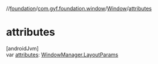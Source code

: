 //[foundation](../../../index.md)/[com.gyf.foundation.window](../index.md)/[Window](index.md)/[attributes](attributes.md)

# attributes

[androidJvm]\
var [attributes](attributes.md): [WindowManager.LayoutParams](https://developer.android.com/reference/kotlin/android/view/WindowManager.LayoutParams.html)